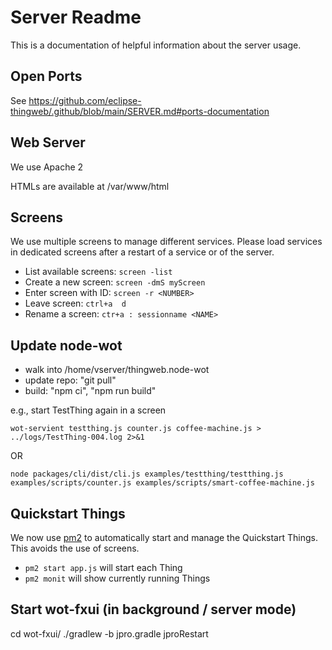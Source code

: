 # Server Readme

This is a documentation of helpful information about the server usage.

## Open Ports

See <https://github.com/eclipse-thingweb/.github/blob/main/SERVER.md#ports-documentation>

## Web Server 

We use Apache 2

HTMLs are available at /var/www/html

## Screens

We use multiple screens to manage different services.
Please load services in dedicated screens after a restart of a service or of the server.

* List available screens: `screen -list`
* Create a new screen: `screen -dmS myScreen`
* Enter screen with ID: `screen -r <NUMBER>`
* Leave screen: `ctrl+a  d`
* Rename a screen: `ctr+a : sessionname <NAME>`

## Update node-wot

* walk into /home/vserver/thingweb.node-wot
* update repo: "git pull"
* build: "npm ci", "npm run build"

e.g., start TestThing again in a screen

`wot-servient testthing.js counter.js coffee-machine.js > ../logs/TestThing-004.log 2>&1`

OR

`node packages/cli/dist/cli.js examples/testthing/testthing.js examples/scripts/counter.js examples/scripts/smart-coffee-machine.js `

## Quickstart Things

We now use [pm2](https://pm2.keymetrics.io/) to automatically start and manage the Quickstart Things. This avoids the use of screens.

- `pm2 start app.js` will start each Thing
- `pm2 monit` will show currently running Things

## Start wot-fxui (in background / server mode)

cd wot-fxui/
./gradlew -b jpro.gradle jproRestart
